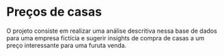 # Preços de casas
O projeto consiste em realizar uma análise descritiva nessa base de dados para uma empresa fictícia e sugerir insights de compra de casas a um preço interessante para uma furuta venda.
